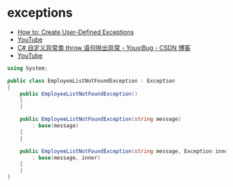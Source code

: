 # exceptions

- [How to: Create User-Defined Exceptions](https://docs.microsoft.com/en-us/dotnet/standard/exceptions/how-to-create-user-defined-exceptions)
- [YouTube](https://www.youtube.com/watch?v=19JoW_NHDE4)
- [C# 自定义异常类 throw 语句抛出异常 - YouxiBug - CSDN 博客](https://blog.csdn.net/u011528448/article/details/25248241)
- [YouTube](https://www.youtube.com/watch?v=9qHb-2Edg7o)

```c#
using System;

public class EmployeeListNotFoundException : Exception
{
    public EmployeeListNotFoundException()
    {
    }

    public EmployeeListNotFoundException(string message)
        : base(message)
    {
    }

    public EmployeeListNotFoundException(string message, Exception inner)
        : base(message, inner)
    {
    }
}
```
